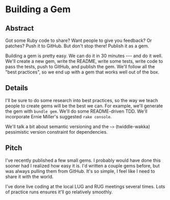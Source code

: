 Building a Gem
==============

Abstract
--------

Got some Ruby code to share? Want people to give you feedback? Or patches?
Push it to GitHub. But don't stop there! Publish it as a gem.

Building a gem is pretty easy. We can do it in 30 minutes --- and do it well.
We'll create a new gem, write the README, write some tests, write code
to pass the tests, push to GitHub, and publish the gem. We'll follow all
the "best practices", so we end up with a gem that works well out of the box.


Details
-------

I'll be sure to do some research into best practices, so the way we
teach people to create gems will be the best we can. For example, we'll
generate the gem with `bundle gem`. We'll do some README-driven TDD.
We'll incorporate Ernie Miller's suggested `rake console`.

We'll talk a bit about semantic versioning and the `~>` (twiddle-wakka)
pessimistic version constraint for dependencies.


Pitch
-----

I've recently published a few small gems. I probably would have done
this sooner had I realized how easy it is. I'd written a couple gems
before, but was always pulling them from GitHub. It's so simple, I 
feel like I need to share it with the world.

I've done live coding at the local LUG and RUG meetings several times.
Lots of practice runs ensures it'll go relatively smoothly.